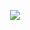 <p align="center" >
    <a href="https://www.codewars.com/users/zaicelop">
      <img src="https://github.r2v.ch/codewars?user=zaicelop&top_languages=true&stroke=%23b362ff&theme=purple_dark&theme=gradient" />
    </a>
</p>

<!--
**zaicelop/zaicelop** is a ✨ _special_ ✨ repository because its `README.md` (this file) appears on your GitHub profile.

Here are some ideas to get you started:

- 🔭 I’m currently working on ...
- 🌱 I’m currently learning ...
- 👯 I’m looking to collaborate on ...
- 🤔 I’m looking for help with ...
- 💬 Ask me about ...
- 📫 How to reach me: ...
- 😄 Pronouns: ...
- ⚡ Fun fact: ...
-->
